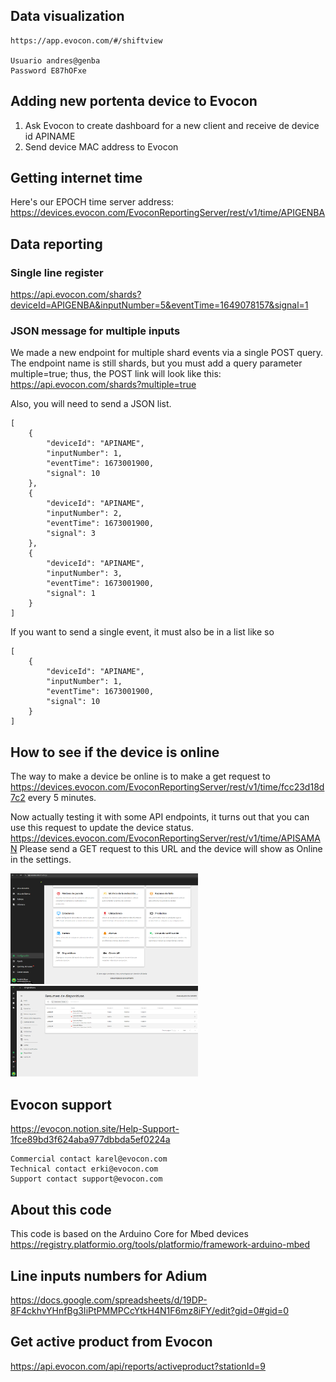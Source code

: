 
## Data visualization

    https://app.evocon.com/#/shiftview

    Usuario andres@genba
    Password E87hOFxe

## Adding new portenta device to Evocon

1. Ask Evocon to create dashboard for a new client and receive de device id APINAME
2. Send device MAC address to Evocon

## Getting internet time

Here's our EPOCH time server address:
https://devices.evocon.com/EvoconReportingServer/rest/v1/time/APIGENBA


## Data reporting

### Single line register

https://api.evocon.com/shards?deviceId=APIGENBA&inputNumber=5&eventTime=1649078157&signal=1

### JSON message for multiple inputs

We made a new endpoint for multiple shard events via a single POST query.
The endpoint name is still shards, but you must add a query parameter multiple=true; thus, the POST link will look like this: https://api.evocon.com/shards?multiple=true

Also, you will need to send a JSON list.

    [
        {
            "deviceId": "APINAME",
            "inputNumber": 1,
            "eventTime": 1673001900,
            "signal": 10
        },
        {
            "deviceId": "APINAME",
            "inputNumber": 2,
            "eventTime": 1673001900,
            "signal": 3
        },
        {
            "deviceId": "APINAME",
            "inputNumber": 3,
            "eventTime": 1673001900,
            "signal": 1
        }
    ]

If you want to send a single event, it must also be in a list like so

    [
        {
            "deviceId": "APINAME",
            "inputNumber": 1,
            "eventTime": 1673001900,
            "signal": 10
        }
    ]




## How to see if the device is online

The way to make a device be online is to make a get request to 
https://devices.evocon.com/EvoconReportingServer/rest/v1/time/fcc23d18d7c2
every 5 minutes. 

Now actually testing it with some API endpoints, it turns out that you can use this request to update the device status. 
https://devices.evocon.com/EvoconReportingServer/rest/v1/time/APISAMAN
Please send a GET request to this URL and the device will show as Online in the settings. 

<img src="./images/screenshot_1.png" alt="image" width="300" height="auto"/>


<img src="./images/screenshot_2.png" alt="image" width="300" height="auto"/>




## Evocon support

https://evocon.notion.site/Help-Support-1fce89bd3f624aba977dbbda5ef0224a

    Commercial contact karel@evocon.com
    Technical contact erki@evocon.com
    Support contact support@evocon.com


## About this code

This code is based on the Arduino Core for Mbed devices
https://registry.platformio.org/tools/platformio/framework-arduino-mbed


## Line inputs numbers for Adium

https://docs.google.com/spreadsheets/d/19DP-8F4ckhvYHnfBg3IiPtPMMPCcYtkH4N1F6mz8iFY/edit?gid=0#gid=0

## Get active product from Evocon

https://api.evocon.com/api/reports/activeproduct?stationId=9